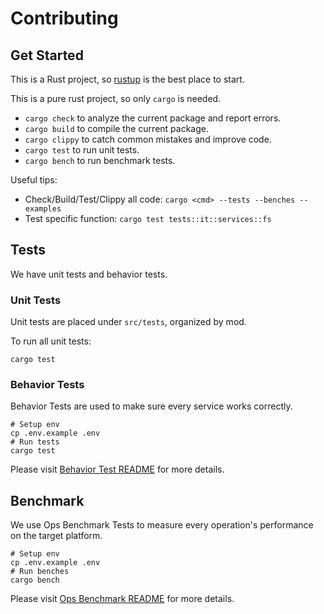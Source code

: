 # Contributing

## Get Started

This is a Rust project, so [rustup](https://rustup.rs/) is the best place to start.

This is a pure rust project, so only `cargo` is needed.

- `cargo check` to analyze the current package and report errors.
- `cargo build` to compile the current package.
- `cargo clippy` to catch common mistakes and improve code.
- `cargo test` to run unit tests.
- `cargo bench` to run benchmark tests.

Useful tips:

- Check/Build/Test/Clippy all code: `cargo <cmd> --tests --benches --examples`
- Test specific function: `cargo test tests::it::services::fs`

## Tests

We have unit tests and behavior tests.

### Unit Tests

Unit tests are placed under `src/tests`, organized by mod.

To run all unit tests:

```shell
cargo test
```

### Behavior Tests

Behavior Tests are used to make sure every service works correctly.

```shell
# Setup env
cp .env.example .env
# Run tests
cargo test
```

Please visit [Behavior Test README](./tests/behavior/README.md) for more details.

## Benchmark

We use Ops Benchmark Tests to measure every operation's performance on the target platform.

```shell
# Setup env
cp .env.example .env
# Run benches
cargo bench
```

Please visit [Ops Benchmark README](./benches/ops/README.md) for more details.

